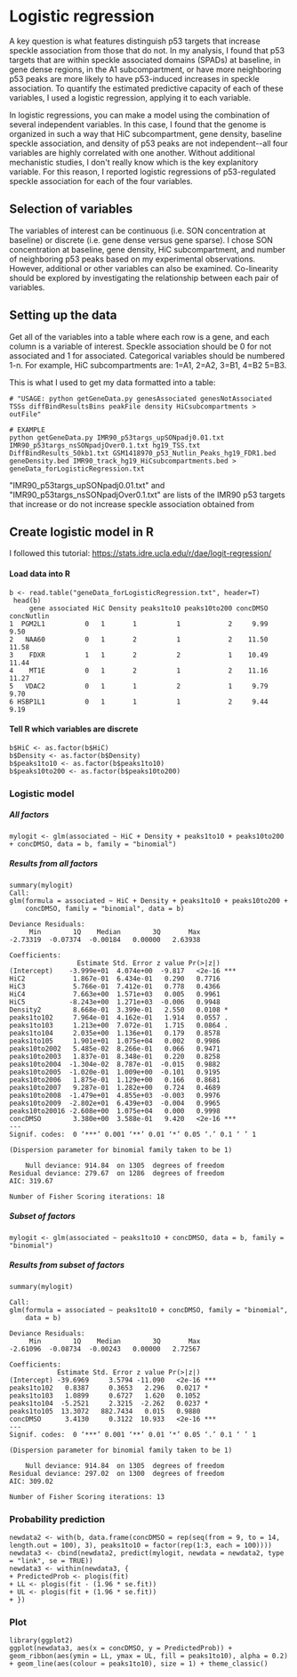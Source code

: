 # Logistic regression
A key question is what features distinguish p53 targets that increase speckle association from those that do not. In my analysis, I found that p53 targets that are within speckle associated domains (SPADs) at baseline, in gene dense regions, in the A1 subcompartment, or have more neighboring p53 peaks are more likely to have p53-induced increases in speckle association. To quantify the estimated predictive capacity of each of these variables, I used a logistic regression, applying it to each variable. 
  
In logistic regressions, you can make a model using the combination of several independent variables. In this case, I found that the genome is organized in such a way that HiC subcompartment, gene density, baseline speckle association, and density of p53 peaks are not independent--all four variables are highly correlated with one another. Without additional mechanistic studies, I don't really know which is the key explanitory variable. For this reason, I reported logistic regressions of p53-regulated speckle association for each of the four variables.

## Selection of variables
The variables of interest can be continuous (i.e. SON concentration at baseline) or discrete (i.e. gene dense versus gene sparse). I chose SON concentration at baseline, gene density, HiC subcompartment, and number of neighboring p53 peaks based on my experimental observations. However, additional or other variables can also be examined. Co-linearity should be explored by investigating the relationship between each pair of variables.

## Setting up the data
Get all of the variables into a table where each row is a gene, and each column is a variable of interest. Speckle association should be 0 for not associated and 1 for associated. Categorical variables should be numbered 1-n. For example, HiC subcompartments are: 1=A1, 2=A2, 3=B1, 4=B2 5=B3.  

This is what I used to get my data formatted into a table:
```
# "USAGE: python getGeneData.py genesAssociated genesNotAssociated TSSs diffBindResultsBins peakFile density HiCsubcompartments > outFile"

# EXAMPLE
python getGeneData.py IMR90_p53targs_upSONpadj0.01.txt IMR90_p53targs_nsSONpadjOver0.1.txt hg19_TSS.txt DiffBindResults_50kb1.txt GSM1418970_p53_Nutlin_Peaks_hg19_FDR1.bed geneDensity.bed IMR90_track_hg19_HiCsubcompartments.bed > geneData_forLogisticRegression.txt
```
"IMR90_p53targs_upSONpadj0.01.txt" and "IMR90_p53targs_nsSONpadjOver0.1.txt" are lists of the IMR90 p53 targets that increase or do not increase speckle association obtained from 

## Create logistic model in R
I followed this tutorial: https://stats.idre.ucla.edu/r/dae/logit-regression/
#### Load data into R
```
b <- read.table("geneData_forLogisticRegression.txt", header=T)
 head(b)
     gene associated HiC Density peaks1to10 peaks10to200 concDMSO concNutlin
1  PGM2L1          0   1       1          1            2     9.99       9.50
2   NAA60          0   1       2          1            2    11.50      11.58
3    FDXR          1   1       2          2            1    10.49      11.44
4    MT1E          0   1       2          1            2    11.16      11.27
5   VDAC2          0   1       1          2            1     9.79       9.70
6 HSBP1L1          0   1       1          1            2     9.44       9.19
```
#### Tell R which variables are discrete
```
b$HiC <- as.factor(b$HiC)
b$Density <- as.factor(b$Density)
b$peaks1to10 <- as.factor(b$peaks1to10)
b$peaks10to200 <- as.factor(b$peaks10to200)
```

### Logistic model
##### All factors
```
mylogit <- glm(associated ~ HiC + Density + peaks1to10 + peaks10to200 + concDMSO, data = b, family = "binomial")
```
##### Results from all factors
```
summary(mylogit)
Call:
glm(formula = associated ~ HiC + Density + peaks1to10 + peaks10to200 + 
    concDMSO, family = "binomial", data = b)

Deviance Residuals: 
     Min        1Q    Median        3Q       Max  
-2.73319  -0.07374  -0.00184   0.00000   2.63938  

Coefficients:
                 Estimate Std. Error z value Pr(>|z|)    
(Intercept)    -3.999e+01  4.074e+00  -9.817   <2e-16 ***
HiC2            1.867e-01  6.434e-01   0.290   0.7716    
HiC3            5.766e-01  7.412e-01   0.778   0.4366    
HiC4            7.663e+00  1.571e+03   0.005   0.9961    
HiC5           -8.243e+00  1.271e+03  -0.006   0.9948    
Density2        8.668e-01  3.399e-01   2.550   0.0108 *  
peaks1to102     7.964e-01  4.162e-01   1.914   0.0557 .  
peaks1to103     1.213e+00  7.072e-01   1.715   0.0864 .  
peaks1to104     2.035e+00  1.136e+01   0.179   0.8578    
peaks1to105     1.901e+01  1.075e+04   0.002   0.9986    
peaks10to2002   5.485e-02  8.266e-01   0.066   0.9471    
peaks10to2003   1.837e-01  8.348e-01   0.220   0.8258    
peaks10to2004  -1.304e-02  8.787e-01  -0.015   0.9882    
peaks10to2005  -1.020e-01  1.009e+00  -0.101   0.9195    
peaks10to2006   1.875e-01  1.129e+00   0.166   0.8681    
peaks10to2007   9.287e-01  1.282e+00   0.724   0.4689    
peaks10to2008  -1.479e+01  4.855e+03  -0.003   0.9976    
peaks10to2009  -2.802e+01  6.439e+03  -0.004   0.9965    
peaks10to20016 -2.608e+00  1.075e+04   0.000   0.9998    
concDMSO        3.380e+00  3.588e-01   9.420   <2e-16 ***
---
Signif. codes:  0 ‘***’ 0.001 ‘**’ 0.01 ‘*’ 0.05 ‘.’ 0.1 ‘ ’ 1

(Dispersion parameter for binomial family taken to be 1)

    Null deviance: 914.84  on 1305  degrees of freedom
Residual deviance: 279.67  on 1286  degrees of freedom
AIC: 319.67

Number of Fisher Scoring iterations: 18
```
##### Subset of factors
```
mylogit <- glm(associated ~ peaks1to10 + concDMSO, data = b, family = "binomial")
```
##### Results from subset of factors
```
summary(mylogit)

Call:
glm(formula = associated ~ peaks1to10 + concDMSO, family = "binomial", 
    data = b)

Deviance Residuals: 
     Min        1Q    Median        3Q       Max  
-2.61096  -0.08734  -0.00243   0.00000   2.72567  

Coefficients:
            Estimate Std. Error z value Pr(>|z|)    
(Intercept) -39.6969     3.5794 -11.090   <2e-16 ***
peaks1to102   0.8387     0.3653   2.296   0.0217 *  
peaks1to103   1.0899     0.6727   1.620   0.1052    
peaks1to104  -5.2521     2.3215  -2.262   0.0237 *  
peaks1to105  13.3072   882.7434   0.015   0.9880    
concDMSO      3.4130     0.3122  10.933   <2e-16 ***
---
Signif. codes:  0 ‘***’ 0.001 ‘**’ 0.01 ‘*’ 0.05 ‘.’ 0.1 ‘ ’ 1

(Dispersion parameter for binomial family taken to be 1)

    Null deviance: 914.84  on 1305  degrees of freedom
Residual deviance: 297.02  on 1300  degrees of freedom
AIC: 309.02

Number of Fisher Scoring iterations: 13

```

### Probability prediction
```
newdata2 <- with(b, data.frame(concDMSO = rep(seq(from = 9, to = 14, length.out = 100), 3), peaks1to10 = factor(rep(1:3, each = 100))))
newdata3 <- cbind(newdata2, predict(mylogit, newdata = newdata2, type = "link", se = TRUE))
newdata3 <- within(newdata3, {
+ PredictedProb <- plogis(fit)
+ LL <- plogis(fit - (1.96 * se.fit))
+ UL <- plogis(fit + (1.96 * se.fit))
+ })
```
### Plot
```
library(ggplot2)
ggplot(newdata3, aes(x = concDMSO, y = PredictedProb)) + geom_ribbon(aes(ymin = LL, ymax = UL, fill = peaks1to10), alpha = 0.2) + geom_line(aes(colour = peaks1to10), size = 1) + theme_classic()
```
